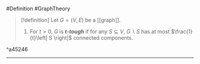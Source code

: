 #Definition #GraphTheory 

> [!definition]
> Let $G=(V,E)$ be a [[graph]].
> 1. For $t>0$, $G$ is ***$t$-tough*** if for any $S\subseteq V$, $G \backslash S$ has at most  $\frac{1}{t}\left| S \right|$ connected components. 

^a45246

---
